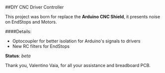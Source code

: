 ##DIY CNC Driver Controller

This project was born for replace the **Arduino CNC Shield**, it presents noise on EndStops and Motors.  


####Details:
- Optocoupler for better isolation for Arduino's signals to drivers
- New RC filters for EndStops   

**Status**: *beta*  

Thank you, Valentino Vaia, for all your assistance and breadboard PCB.
